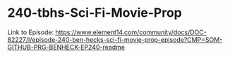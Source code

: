 # 240-tbhs-Sci-Fi-Movie-Prop
Link to Episode: https://www.element14.com/community/docs/DOC-82227/l/episode-240-ben-hecks-sci-fi-movie-prop-episode?CMP=SOM-GITHUB-PRG-BENHECK-EP240-readme

